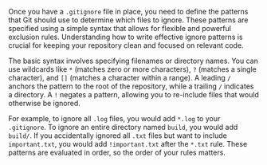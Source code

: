 Once you have a `.gitignore` file in place, you need to define the patterns that Git should use to determine which files to ignore. These patterns are specified using a simple syntax that allows for flexible and powerful exclusion rules. Understanding how to write effective ignore patterns is crucial for keeping your repository clean and focused on relevant code.

The basic syntax involves specifying filenames or directory names. You can use wildcards like `*` (matches zero or more characters), `?` (matches a single character), and `[]` (matches a character within a range). A leading `/` anchors the pattern to the root of the repository, while a trailing `/` indicates a directory. A `!` negates a pattern, allowing you to re-include files that would otherwise be ignored.

For example, to ignore all `.log` files, you would add `*.log` to your `.gitignore`. To ignore an entire directory named `build`, you would add `build/`. If you accidentally ignored all `.txt` files but want to include `important.txt`, you would add `!important.txt` after the `*.txt` rule. These patterns are evaluated in order, so the order of your rules matters.